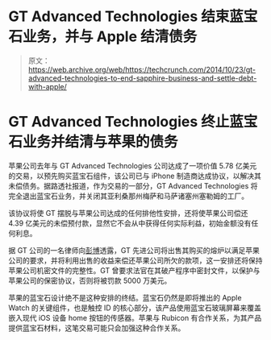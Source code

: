 # GT Advanced Technologies 结束蓝宝石业务，并与 Apple 结清债务 

> 原文：<https://web.archive.org/web/https://techcrunch.com/2014/10/23/gt-advanced-technologies-to-end-sapphire-business-and-settle-debt-with-apple/>

# GT Advanced Technologies 终止蓝宝石业务并结清与苹果的债务

苹果公司去年与 GT Advanced Technologies 公司达成了一项价值 5.78 亿美元的交易，以预先购买蓝宝石组件，该公司已与 iPhone 制造商达成协议，以解决其未偿债务。据路透社报道，作为交易的一部分，GT Advanced Technologies 将完全退出蓝宝石业务，并关闭其亚利桑那州梅萨和马萨诸塞州塞勒姆的工厂。

该协议将使 GT 摆脱与苹果公司达成的任何排他性安排，还将使苹果公司偿还 4.39 亿美元的未偿预付款，显然它不会从中获得任何实际利益，初始金额没有任何利息。

据 GT 公司的一名律师向[彭博](https://web.archive.org/web/20221007072350/http://www.streetinsider.com/Insiders+Blog/GT+Advanced+Technologies+(GTAT)+attorney+says+consensual+accord+with+Apple+reached+-+Bloomberg/9929009.html)透露，GT 先进公司将出售其购买的熔炉以满足苹果公司的要求，并将利用出售的收益来偿还苹果公司所欠的款项，这一安排还将保持苹果公司机密文件的完整性。GT 曾要求法官在其破产程序中密封文件，以保护与苹果公司的保密协议，否则将被罚款 5000 万美元。

苹果的蓝宝石设计绝不是这种安排的终结。蓝宝石仍然是即将推出的 Apple Watch 的关键组件，也是触控 ID 的核心部分，该产品使用蓝宝石玻璃屏幕来覆盖嵌入现代 iOS 设备 home 按钮的传感器。苹果与 Rubicon 有合作关系，为其产品提供蓝宝石材料，这笔交易可能只会加强这种合作关系。